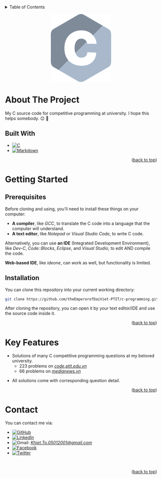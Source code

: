 <a name="readme-top"></a>
<!-- TABLE OF CONTENTS -->
<details>
  <summary>Table of Contents</summary>
  <ol>
    <li>
      <a href="#about-the-project">About The Project</a>
      <ul>
        <li><a href="#built-with">Built With</a></li>
      </ul>
    </li>
    <li>
      <a href="#getting-started">Getting Started</a>
      <ul>
        <li><a href="#prerequisites">Prerequisites</a></li>
        <li><a href="#installation">Installation</a></li>
      </ul>
    </li>
    <li><a href="#key-features">Key Features</li>
    <li><a href="#contact">Contact</a></li>
  </ol>
</details>

<p align="center">
    <img src="C.png" width="200" height="225">
</p>

# About The Project
My C source code for competitive programming at university. I hope this helps somebody. :wink: :heartbeat:

## Built With
* [![C][C-shield]][C-url]
* [![Markdown][Markdown-shield]][Markdown-url]

<p align="right">(<a href="#readme-top">back to top</a>)</p>

# Getting Started

## Prerequisites
Before cloning and using, you'll need to install these things on your computer:
* <b>A compiler</b>, like <i>GCC</i>, to translate the C code into a language that the computer will understand.
* <b>A text editor</b>, like <i>Notepad</i> or <i>Visual Studio Code</i>, to write C code.

Alternatively, you can use <b>an IDE</b> (Integrated Development Environment), like <i>Dev-C</i>, <i>Code::Blocks</i>, <i>Eclipse</i>, and <i>Visual Studio</i>, to edit AND compile the code.

<b>Web-based IDE</b>, like <i>ideone</i>, can work as well, but functionality is limited.

## Installation
You can clone this repository into your current working directory:
```sh
git clone https://github.com/theEmperorofDaiViet-PTIT/c-programming.git
```
After cloning the repository, you can open it by your text editor/IDE and use the source code inside it.

<p align="right">(<a href="#readme-top">back to top</a>)</p>

# Key Features
* Solutions of many C competitive programming questions at my beloved university.
  * 223 problems on *[code.ptit.edu.vn](https://code.ptit.edu.vn)*
  * 66 problems on *[medianews.vn](https://medianews.vn)*

- All solutions come with corresponding question detail.

<p align="right">(<a href="#readme-top">back to top</a>)</p>

# Contact
You can contact me via:
* [![GitHub][GitHub-shield]][GitHub-url]
* [![LinkedIn][LinkedIn-shield]][LinkedIn-url]
* ![Gmail][Gmail-shield]:&nbsp;<i>Khiet.To.05012001@gmail.com</i>
* [![Facebook][Facebook-shield]][Facebook-url]
* [![Twitter][Twitter-shield]][Twitter-url]

<br/>
<p align="right">(<a href="#readme-top">back to top</a>)</p>

<!-- MARKDOWN LINKS & IMAGES -->
<!-- Tech stack -->
[C-shield]: https://img.shields.io/badge/C-00599C?style=for-the-badge&logo=c&logoColor=white
[C-url]: https://www.open-std.org/jtc1/sc22/wg14/
[Markdown-shield]: https://img.shields.io/badge/Markdown-000000?style=for-the-badge&logo=markdown&logoColor=white
[Markdown-url]: https://www.markdownguide.org/

<!-- Contact -->
[GitHub-shield]: https://img.shields.io/badge/github-%23121011.svg?style=for-the-badge&logo=github&logoColor=white
[GitHub-url]: https://github.com/theEmperorofDaiViet
[LinkedIn-shield]: https://img.shields.io/badge/linkedin-%230077B5.svg?style=for-the-badge&logo=linkedin&logoColor=white
[LinkedIn-url]: https://www.linkedin.com/in/khiet-to/
[Gmail-shield]: https://img.shields.io/badge/Gmail-D14836?style=for-the-badge&logo=gmail&logoColor=white
[Facebook-shield]: https://img.shields.io/badge/Facebook-%231877F2.svg?style=for-the-badge&logo=Facebook&logoColor=white
[Facebook-url]: https://www.facebook.com/Khiet.To.Official/
[Twitter-shield]: https://img.shields.io/badge/Twitter-%231DA1F2.svg?style=for-the-badge&logo=Twitter&logoColor=white
[Twitter-url]: https://twitter.com/KhietTo